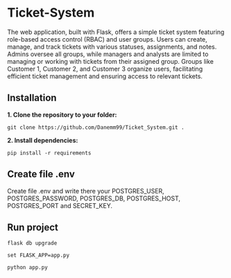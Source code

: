 # Ticket-System

The web application, built with Flask, offers a simple ticket system featuring role-based access control (RBAC) and user groups. Users can create, manage, and track tickets with various statuses, assignments, and notes. Admins oversee all groups, while managers and analysts are limited to managing or working with tickets from their assigned group. Groups like Customer 1, Customer 2, and Customer 3 organize users, facilitating efficient ticket management and ensuring access to relevant tickets.

## Installation

**1. Clone the repository to your folder:**
```commandline
git clone https://github.com/Danemm99/Ticket_System.git .
```

**2. Install dependencies:**

```commandline
pip install -r requirements
```

## Create file .env

Create file .env and write there your POSTGRES_USER, POSTGRES_PASSWORD, POSTGRES_DB, POSTGRES_HOST, POSTGRES_PORT and SECRET_KEY.

## Run project

```commandline
flask db upgrade
```

```commandline
set FLASK_APP=app.py
```

```commandline
python app.py
```
